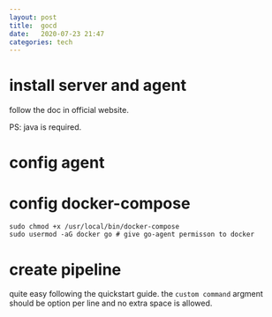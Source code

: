 ```yaml
---
layout: post
title:  gocd 
date:   2020-07-23 21:47 
categories: tech 
---
```


# install server and agent

follow the doc in official website.

PS: java is required.


# config agent


# config docker-compose

```
sudo chmod +x /usr/local/bin/docker-compose
sudo usermod -aG docker go # give go-agent permisson to docker 
```

# create pipeline

quite easy following the quickstart guide.  the `custom command` argment should be option per line and no extra space is allowed.

